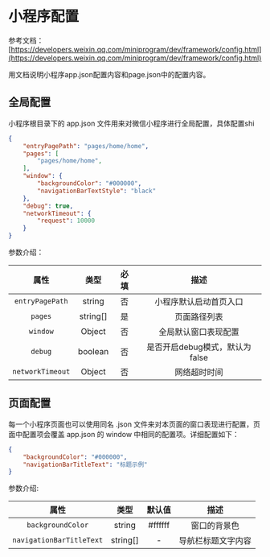 # 小程序配置

参考文档：[https://developers.weixin.qq.com/miniprogram/dev/framework/config.html](https://developers.weixin.qq.com/miniprogram/dev/framework/config.html)

用文档说明小程序app.json配置内容和page.json中的配置内容。

## 全局配置

小程序根目录下的 app.json 文件用来对微信小程序进行全局配置，具体配置shi

```json
{
    "entryPagePath": "pages/home/home",
    "pages": [
        "pages/home/home",
    ],
    "window": {
        "backgroundColor": "#000000",
        "navigationBarTextStyle": "black"
    },
    "debug": true,
    "networkTimeout": {
        "request": 10000
    }
}
```

参数介绍：

| 属性 | 类型 | 必填 | 描述 |
| :---: | :-----: | :----: | :--------------------: |
| `entryPagePath` | string | 否 | 小程序默认启动首页入口|
| `pages` | string[] | 是 | 页面路径列表|
| `window` | Object | 否 | 全局默认窗口表现配置|
| `debug` | boolean | 否 | 是否开启debug模式，默认为false|
| `networkTimeout` | Object | 否 | 网络超时时间|

## 页面配置

每一个小程序页面也可以使用同名 .json 文件来对本页面的窗口表现进行配置，页面中配置项会覆盖 app.json 的 window 中相同的配置项。详细配置如下：

```json
{
    "backgroundColor": "#000000",
    "navigationBarTitleText": "标题示例"
}
```

参数介绍:

| 属性 | 类型 | 默认值 | 描述 |
| :---: | :-----: | :----: | :-------: |
| `backgroundColor` | string | #ffffff | 窗口的背景色|
| `navigationBarTitleText` | string[] | - | 导航栏标题文字内容 |
